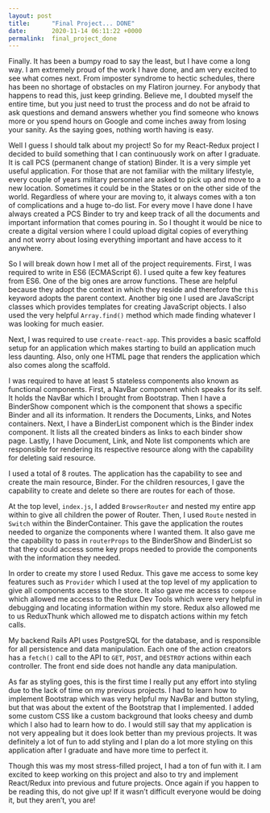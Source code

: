 ```yaml
---
layout: post
title:      "Final Project... DONE"
date:       2020-11-14 06:11:22 +0000
permalink:  final_project_done
---
```



Finally. It has been a bumpy road to say the least, but I have come a long way. I am extremely proud of the work I have done, and am very excited to see what comes next. From imposter syndrome to hectic schedules, there has been no shortage of obstacles on my Flatiron journey. For anybody that happens to read this, just keep grinding. Believe me, I doubted myself the entire time, but you just need to trust the process and do not be afraid to ask questions and demand answers whether you find someone who knows more or you spend hours on Google and come inches away from losing your sanity. As the saying goes, nothing worth having is easy.

Well I guess I should talk about my project! So for my React-Redux project I decided to build something that I can continuously work on after I graduate. It is call PCS (permanent change of station) Binder. It is a very simple yet useful application. For those that are not familiar with the military lifestyle, every couple of years military personnel are asked to pick up and move to a new location. Sometimes it could be in the States or on the other side of the world. Regardless of where your are moving to, it always comes with a ton of complications and a huge to-do list. For every move I have done I have always created a PCS Binder to try and keep track of all the documents and important information that comes pouring in. So I thought it would be nice to create a digital version where I could upload digital copies of everything and not worry about losing everything important and have access to it anywhere.

So I will break down how I met all of the project requirements. First, I was required to write in ES6 (ECMAScript 6). I used quite a few key features from ES6. One of the big ones are arrow functions. These are helpful because they adopt the context in which they reside and therefore the ```this``` keyword adopts the parent context. Another big one I used are JavaScript classes which provides templates for creating JavaScript objects. I also used the very helpful ```Array.find()``` method which made finding whatever I was looking for much easier.

Next, I was required to use ```create-react-app```. This provides a basic scaffold setup for an application which makes starting to build an application much less daunting. Also, only one HTML page that renders the application which also comes along the scaffold.

I was required to have at least 5 stateless components also known as functional components. First, a NavBar component which speaks for its self. It holds the NavBar which I brought from Bootstrap. Then I have a BinderShow component which is the component that shows a specific Binder and all its information. It renders the Documents, Links, and Notes containers. Next, I have a BinderList component which is the Binder index component. It lists all the created binders as links to each binder show page. Lastly, I have Document, Link, and Note list components which are responsible for rendering its respective resource along with the capability for deleting said resource.

I used a total of 8 routes. The application has the capability to see and create the main resource, Binder. For the children resources, I gave the capability to create and delete so there are routes for each of those.

At the top level, ```index.js```, I added ```BrowserRouter``` and nested my entire app within to give all children the power of Router. Then, I used ```Route``` nested in ```Switch``` within the BinderContainer. This gave the application the routes needed to organize the components where I wanted them. It also gave me the capability to pass in ```routerProps``` to the BinderShow and BinderList so that they could access some key props needed to provide the components with the information they needed.

In order to create my store I used Redux. This gave me access to some key features such as ```Provider``` which I used at the top level of my application to give all components access to the store. It also gave me access to ```compose``` which allowed me access to the Redux Dev Tools which were very helpful in debugging and locating information within my store. Redux also allowed me to us ReduxThunk which allowed me to dispatch actions within my fetch calls.

My backend Rails API uses PostgreSQL for the database, and is responsible for all persistence and data manipulation. Each one of the action creators has a ```fetch()``` call to the API to ```GET```, ```POST```, and ```DESTROY``` actions within each controller. The front end side does not handle any data manipulation.

As far as styling goes, this is the first time I really put any effort into styling due to the lack of time on my previous projects. I had to learn how to implement Bootstrap which was very helpful my NavBar and button styling, but that was about the extent of the Bootstrap that I implemented. I added some custom CSS like a custom background that looks cheesy and dumb which I also had to learn how to do. I would still say that my application is not very appealing but it does look better than my previous projects. It was definitely a lot of fun to add styling and I plan do a lot more styling on this application after I graduate and have more time to perfect it.

Though this was my most stress-filled project, I had a ton of fun with it. I am excited to keep working on this project and also to try and implement React/Redux into previous and future projects. Once again if you happen to be reading this, do not give up! If it wasn’t difficult everyone would be doing it, but they aren’t, you are!
